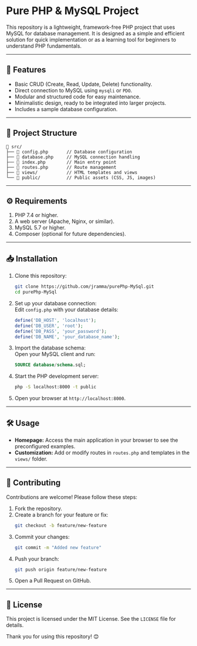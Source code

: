 # Pure PHP & MySQL Project

This repository is a lightweight, framework-free PHP project that uses MySQL for database management. It is designed as a simple and efficient solution for quick implementation or as a learning tool for beginners to understand PHP fundamentals.

---

## 🚀 Features

- Basic CRUD (Create, Read, Update, Delete) functionality.
- Direct connection to MySQL using `mysqli` or `PDO`.
- Modular and structured code for easy maintenance.
- Minimalistic design, ready to be integrated into larger projects.
- Includes a sample database configuration.

---

## 📂 Project Structure

```plaintext
📁 src/
├── 📄 config.php       // Database configuration
├── 📄 database.php     // MySQL connection handling
├── 📄 index.php        // Main entry point
├── 📄 routes.php       // Route management
├── 📂 views/           // HTML templates and views
└── 📂 public/          // Public assets (CSS, JS, images)
```

---

## ⚙️ Requirements

1. PHP 7.4 or higher.
2. A web server (Apache, Nginx, or similar).
3. MySQL 5.7 or higher.
4. Composer (optional for future dependencies).

---

## 📥 Installation

1. Clone this repository:  
   ```bash
   git clone https://github.com/jramma/purePhp-MySql.git
   cd purePhp-MySql
   ```

2. Set up your database connection:  
   Edit `config.php` with your database details:
   ```php
   define('DB_HOST', 'localhost');
   define('DB_USER', 'root');
   define('DB_PASS', 'your_password');
   define('DB_NAME', 'your_database_name');
   ```

3. Import the database schema:  
   Open your MySQL client and run:
   ```sql
   SOURCE database/schema.sql;
   ```

4. Start the PHP development server:  
   ```bash
   php -S localhost:8000 -t public
   ```

5. Open your browser at `http://localhost:8000`.

---

## 🛠️ Usage

- **Homepage:** Access the main application in your browser to see the preconfigured examples.
- **Customization:** Add or modify routes in `routes.php` and templates in the `views/` folder.

---

## 🌟 Contributing

Contributions are welcome! Please follow these steps:

1. Fork the repository.
2. Create a branch for your feature or fix:  
   ```bash
   git checkout -b feature/new-feature
   ```
3. Commit your changes:  
   ```bash
   git commit -m "Added new feature"
   ```
4. Push your branch:  
   ```bash
   git push origin feature/new-feature
   ```
5. Open a Pull Request on GitHub.

---

## 📄 License

This project is licensed under the MIT License. See the `LICENSE` file for details.

Thank you for using this repository! 😊
